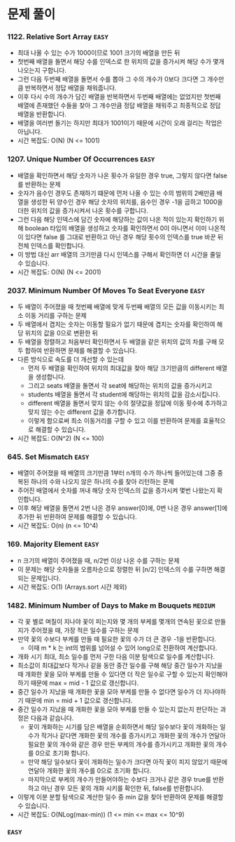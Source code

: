 # 문제 풀이

### 1122. Relative Sort Array ```EASY```
- 최대 나올 수 있는 수가 1000이므로 1001 크기의 배열을 만든 뒤
- 첫번째 배열을 돌면서 해당 수를 인덱스로 한 위치의 값을 증가시켜 해당 수가 몇개 나오는지 구합니다.
- 그런 다음 두번째 배열을 돌면서 수를 뽑아 그 수의 개수가 0보다 크다면 그 개수만큼 반복하면서 정답 배열을 채워줍니다.
- 이후 다시 수의 개수가 담긴 배열을 반복하면서 두번째 배열에는 없었지만 첫번째 배열에 존재했던 수들을 찾아 그 개수만큼 정답 배열을 채워주고 최종적으로 정답 배열을 반환합니다.
- 배열을 여러번 돌기는 하지만 최대가 1001이기 때문에 시간이 오래 걸리는 작업은 아닙니다.
- 시간 복잡도: O(N) (N <= 1001)

### 1207. Unique Number Of Occurrences ```EASY```
- 배열을 확인하면서 해당 숫자가 나온 횟수가 유일한 경우 true, 그렇지 않다면 false를 반환하는 문제
- 숫자가 음수인 경우도 존재하기 떄문에 먼저 나올 수 있는 수의 범위의 2배만큼 배열을 생성한 뒤 양수인 경우 해당 숫자의 위치를, 음수인 경우 -1을 곱하고 1000을 더한 위치의 값을 증가시켜서 나온 횟수를 구합니다.
- 그런 다음 해당 인덱스에 담긴 숫자에 해당하는 값이 나온 적이 있는지 확인하기 위해 boolean 타입의 배열을 생성하고 숫자를 확인하면서 0이 아니면서 이미 나온적이 있다면 false 를 그대로 반환하고 아닌 경우 해당 횟수의 인덱스를 true 바꾼 뒤 전체 인덱스를 확인합니다.
- 이 방법 대신 arr 배열의 크기만큼 다시 인덱스를 구해서 확인하면 더 시간을 줄일 수 있습니다.
- 시간 복잡도: O(N) (N <= 2001)

### 2037. Minimum Number Of Moves To Seat Everyone ```EASY```
- 두 배열이 주어졌을 때 첫번째 배열에 맞게 두번째 배열의 모든 값을 이동시키는 최소 이동 거리를 구하는 문제
- 두 배열에서 겹치는 숫자는 이동할 필요가 없기 때문에 겹치는 숫자를 확인하여 해당 위치의 값을 0으로 변환한 뒤
- 두 배열을 정렬하고 처음부터 확인하면서 두 배열을 같은 위치의 값의 차를 구해 모두 합하여 반환하면 문제를 해결할 수 있습니다.
- 다른 방식으로 속도를 더 개선할 수 있는데
  + 먼저 두 배열을 확인하여 위치의 최대값을 찾아 해당 크기만큼의 different 배열을 생성합니다.
  + 그리고 seats 배열을 돌면서 각 seat에 해당하는 위치의 값을 증가시키고
  + students 배열을 돌면서 각 student에 해당하는 위치의 값을 감소시킵니다.
  + different 배열을 돌면서 맞지 않는 수의 절댓값을 정답에 이동 횟수에 추가하고 맞지 않는 수는 different 값을 추가합니다.
  + 이렇게 함으로써 최소 이동거리를 구할 수 있고 이를 반환하여 문제를 효율적으로 해결할 수 있습니다.
- 시간 복잡도: O(N^2) (N <= 100)

### 645. Set Mismatch ```EASY```
- 배열이 주어졌을 때 배열의 크기만큼 1부터 n개의 수가 하나씩 들어있는데 그중 중복된 하나의 수와 나오지 않은 하나의 수를 찾아 리턴하는 문제
- 주어진 배열에서 숫자를 꺼내 해당 숫자 인덱스의 값을 증가시켜 몇번 나왔는지 확인합니다.
- 이후 해당 배열을 돌면서 2번 나온 경우 answer[0]에, 0번 나온 경우 answer[1]에 추가한 뒤 반환하여 문제를 해결할 수 있습니다.
- 시간 복잡도: O(n) (n <= 10^4)

### 169. Majority Element ```EASY```
- n 크기의 배열이 주어졌을 때, n/2번 이상 나온 수를 구하는 문제
- 이 문제는 해당 숫자들을 오름차순으로 정렬한 뒤 [n/2] 인덱스의 수를 구하면 해결되는 문제입니다.
- 시간 복잡도: O(1) (Arrays.sort 시간 제외)

### 1482. Minimum Number of Days to Make m Bouquets ```MEDIUM```
- 각 꽃 별로 며칠이 지나야 꽃이 피는지와 몇 개의 부케를 몇개의 연속된 꽃으로 만들지가 주어졌을 때, 가장 적은 일수를 구하는 문제
- 만약 꽃의 수보다 부케를 만들 때 필요한 꽃의 수가 더 큰 경우 -1을 반환합니다.
  + 이때 m * k 는 int의 범위를 넘어설 수 있어 long으로 전환하여 계산합니다.
- 개화 시기 최대, 최소 일수를 먼저 구한 다음 이분 탐색으로 일수를 계산합니다.
- 최소값이 최대값보다 작거나 같을 동안 중간 일수를 구해 해당 중간 일수가 지났을 때 개화한 꽃을 모아 부케를 만들 수 있다면 더 작은 일수로 구할 수 있는지 확인해야 하기 때문에 max = mid - 1 값으로 갱신합니다.
- 중간 일수가 지났을 때 개화한 꽃을 모아 부케를 만들 수 없다면 일수가 더 지나야하기 때문에 min = mid + 1 값으로 갱신합니다.
- 중간 일수가 지났을 때 개화한 꽃을 모아 부케를 만들 수 있는지 없는지 판단하는 과정은 다음과 같습니다.
  + 꽃이 개화하는 시기를 담은 배열을 순회하면서 해당 일수보다 꽃이 개화하는 일수가 작거나 같다면 개화한 꽃의 개수를 증가시키고 개화한 꽃의 개수가 연달아 필요한 꽃의 개수와 같은 경우 만든 부케의 개수를 증가시키고 개화한 꽃의 개수를 0으로 초기화 합니다.
  + 만약 해당 일수보다 꽃이 개화하는 일수가 크다면 아직 꽃이 피지 않았기 때문에 연달아 개화한 꽃의 개수를 0으로 초기화 합니다.
  + 마지막으로 부케의 개수가 만들어야하는 수보다 크거나 같은 경우 true를 반환하고 아닌 경우 모든 꽃의 개화 시키를 확인한 뒤, false를 반환합니다.
- 이렇게 이분 분할 탐색으로 계산한 일수 중 min 값을 찾아 반환하여 문제를 해결할 수 있습니다.
- 시간 복잡도: O(NLog(max-min)) (1 <= min <= max <= 10^9)

### ```EASY```




